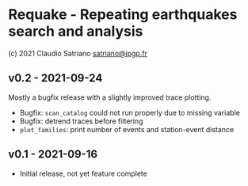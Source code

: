 # Requake - Repeating earthquakes search and analysis
(c) 2021 Claudio Satriano <satriano@ipgp.fr>

## v0.2 - 2021-09-24
Mostly a bugfix release with a slightly improved trace plotting.

  - Bugfix: `scan_catalog` could not run properly due to missing variable
  - Bugfix: detrend traces before filtering
  - `plot_families`: print number of events and station-event distance

## v0.1 - 2021-09-16
 - Initial release, not yet feature complete
